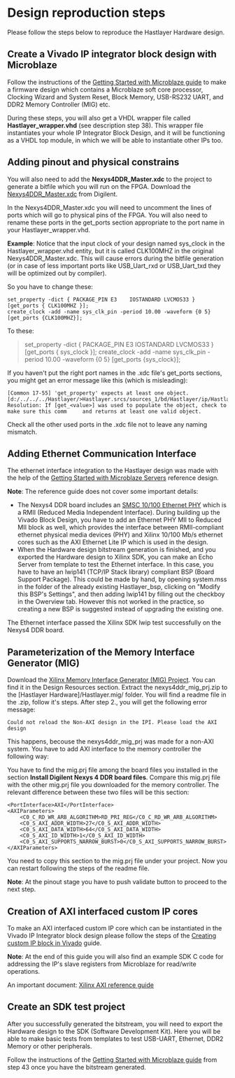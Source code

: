# Design reproduction steps



Please follow the steps below to reproduce the Hastlayer Hardware design.


## Create a Vivado IP integrator block design with Microblaze

Follow the instructions of the [Getting Started with Microblaze guide](https://reference.digilentinc.com/nexys4-ddr:gsmb) to make a firmware design which contains a Microblaze soft core processor, Clocking Wizard and System Reset, Block Memory, USB-RS232 UART, and DDR2 Memory Controller (MIG) etc.

During these steps, you will also get a VHDL wrapper file called **Hastlayer_wrapper.vhd** (see description step 38). This wrapper file instantiates your whole IP Integrator Block Design, and it will be functioning as a VHDL top module, in which we will be able to instantiate other IPs too.


## Adding pinout and physical constrains

You will also need to add the **Nexys4DDR_Master.xdc** to the project to generate a bitfile which you will run on the FPGA. Download the [Nexys4DDR_Master.xdc](http://digilentinc.com/Products/Detail.cfm?NavPath=2,1301,1319&Prod=NEXYS4DDR) from Digilent.

In the Nexys4DDR_Master.xdc you will need to uncomment the lines of ports which will go to physical pins of the FPGA. You will also need to rename these ports in the get_ports section appropriate to the port name in your Hastlayer_wrapper.vhd.

**Example**: Notice that the input clock of your design named sys_clock in the Hastlayer_wrapper.vhd entity, but it is called CLK100MHZ in the original Nexys4DDR_Master.xdc. This will cause errors during the bitfile generation (or in case of less important ports like USB_Uart_rxd or USB_Uart_txd they will be optimized out by compiler).

So you have to change these:
>
	set_property -dict { PACKAGE_PIN E3    IOSTANDARD LVCMOS33 } [get_ports { CLK100MHZ }]; 
	create_clock -add -name sys_clk_pin -period 10.00 -waveform {0 5} [get_ports {CLK100MHZ}];

To these:
>set_property -dict { PACKAGE_PIN E3    IOSTANDARD LVCMOS33 } [get_ports { sys_clock }]; 
>create_clock -add -name sys_clk_pin -period 10.00 -waveform {0 5} [get_ports {sys_clock}];

If you haven't put the right port names in the .xdc file's get_ports sections, you might get an error message like this (which is misleading):
>
	[Common 17-55] 'get_property' expects at least one object. [d:/../../../Hastlayer/>Hastlayer.srcs/sources_1/bd/Hastlayer/ip/Hastlayer_auto_cc_0/Hastlayer_auto_cc_0_clocks.xdc:19]
	Resolution: If [get_<value>] was used to populate the object, check to make sure this comm     and returns at least one valid object.

Check all the other used ports in the .xdc file not to leave any naming mismatch.


## Adding Ethernet Communication Interface

The ethernet interface integration to the Hastlayer design was made with the help of the [Getting Started with Microblaze Servers](https://reference.digilentinc.com/nexys4-ddr:gsmbs) reference design.

**Note**: The reference guide does not cover some important details:

- The Nexys4 DDR board includes an [SMSC 10/100 Ethernet PHY](http://www.microchip.com/wwwproducts/Devices.aspx?product=LAN8720A) which is a RMII (Reduced Media Independent Interface). During building up the Vivado Block Design, you have to add an Ethernet PHY MII to Reduced MII block as well, which provides the interface
between RMII-compliant ethernet physical media devices (PHY) and Xilinx 10/100 Mb/s ethernet cores such as the AXI Ethernet Lite IP which is used in the design.
- When the Hardware design bitstream generation is finished, and you exported the Hardware design to Xilinx SDK, you can make an Echo Server from template to test the Ethernet interface. In this case, you have to have an lwip141 (TCP/IP Stack library) compliant BSP (Board Support Package). This could be made by hand, by opening system.mss in the folder of the already existing Hastlayer_bsp, clicking on "Modify this BSP's Settings", and then adding lwip141 by filling out the checkboy in the Owerview tab. However this not worked in the practice, so creating a new BSP is suggested instead of upgrading the existing one. 

The Ethernet interface passed the Xilinx SDK lwip test successfully on the Nexys4 DDR board.


## Parameterization of the Memory Interface Generator (MIG)

Download the [Xilinx Memory Interface Generator (MIG) Project](https://reference.digilentinc.com/nexys4-ddr:start). You can find it in the Design Resources section. Extract the nexys4ddr_mig_prj.zip to the [Hastlayer Hardware]/Hastlayer.mig/ folder. You will find a readme file in the .zip, follow it's steps. After step 2., you will get the following error message: 
>	
	Could not reload the Non-AXI design in the IPI. Please load the AXI design
	
This happens, becouse the nexys4ddr_mig_prj was made for a non-AXI system. You have to add AXI interface to the memory controller the following way:

You have to find the mig.prj file among the board files you installed in the section **Install Digilent Nexys 4 DDR board files**. Compare this mig.prj file with the other mig.prj file you downloaded for the memory controller. The relevant difference between these two files will be this section:
>
	<PortInterface>AXI</PortInterface>
	<AXIParameters>
	    <C0_C_RD_WR_ARB_ALGORITHM>RD_PRI_REG</C0_C_RD_WR_ARB_ALGORITHM>
	    <C0_S_AXI_ADDR_WIDTH>27</C0_S_AXI_ADDR_WIDTH>
	    <C0_S_AXI_DATA_WIDTH>64</C0_S_AXI_DATA_WIDTH>
	    <C0_S_AXI_ID_WIDTH>1</C0_S_AXI_ID_WIDTH>
	    <C0_S_AXI_SUPPORTS_NARROW_BURST>0</C0_S_AXI_SUPPORTS_NARROW_BURST>
	</AXIParameters>

You need to copy this section to the mig.prj file under your project. Now you can restart following the steps of the readme file.  

**Note**: At the pinout stage you have to push validate button to proceed to the next step.


## Creation of AXI interfaced custom IP cores

To make an AXI interfaced custom IP core which can be instantiated in the Vivado IP Integrator block design please follow the steps of the [Creating custom IP block in Vivado](http://www.fpgadeveloper.com/2014/08/creating-a-custom-ip-block-in-vivado.html) guide.

**Note**: At the end of this guide you will also find an example SDK C code for addressing the IP's slave registers from Microblaze for read/write operations.

An important document: [Xilinx AXI reference guide](http://www.xilinx.com/support/documentation/ip_documentation/axi_ref_guide/latest/ug1037-vivado-axi-reference-guide.pdf)


## Create an SDK test project

After you successfully generated the bitstream, you will need to export the Hardware design to the SDK (Software Development Kit). Here you will be able to make basic tests from templates to test USB-UART, Ethernet, DDR2 Memory or other peripherals.

Follow the instructions of the [Getting Started with Microblaze guide](https://reference.digilentinc.com/nexys4-ddr:gsmb) from step 43 once you have the bitstream generated.